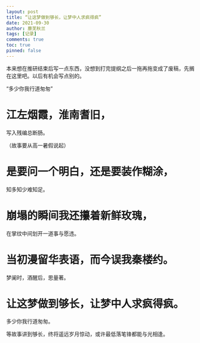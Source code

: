 ```yaml
---
layout: post
title: “让这梦做到够长，让梦中人求疯得疯”
date: 2021-09-30
author: 蘼芜秋兰
tags: [记录]
comments: true
toc: true
pinned: false
---
```


本来想在推研结束后写一点东西，没想到打完提纲之后一拖再拖变成了废稿，先搁在这里吧。以后有机会写点别的。

 “多少你我行道匆匆”

# 江左烟霞，淮南耆旧，

写入残编总断肠。

（故事要从高一暑假说起）

# 是要问一个明白，还是要装作糊涂，

知多知少难知足。

# 崩塌的瞬间我还攥着新鲜玫瑰，

在掌纹中间划开一道事与愿违。

# 当初漫留华表语，而今误我秦楼约。

梦阑时，酒醒后，思量著。

# 让这梦做到够长，让梦中人求疯得疯。

多少你我行道匆匆。



等故事讲到够长，终将遥远岁月惊动，或许最低落笔锋都能与光相逢。



